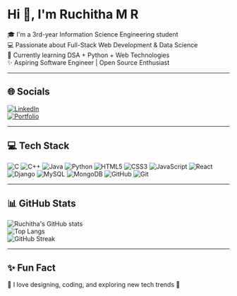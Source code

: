 # Hi 👋, I'm Ruchitha M R  

🎓 I'm a 3rd-year Information Science Engineering student  
💻 Passionate about Full-Stack Web Development & Data Science  
🌱 Currently learning DSA + Python + Web Technologies  
✨ Aspiring Software Engineer | Open Source Enthusiast  

---

## 🌐 Socials  
[![LinkedIn](https://img.shields.io/badge/LinkedIn-%230077B5.svg?logo=linkedin&logoColor=white)](https://linkedin.com/in/your-link-here)  
[![Portfolio](https://img.shields.io/badge/Portfolio-%23FF7139.svg?style=for-the-badge&logo=firefox&logoColor=white)](your-portfolio-link)

---

## 💻 Tech Stack  
![C](https://img.shields.io/badge/c-%2300599C.svg?style=for-the-badge&logo=c&logoColor=white)
![C++](https://img.shields.io/badge/c++-%2300599C.svg?style=for-the-badge&logo=c%2B%2B&logoColor=white)
![Java](https://img.shields.io/badge/java-%23ED8B00.svg?style=for-the-badge&logo=java&logoColor=white)
![Python](https://img.shields.io/badge/python-3670A0?style=for-the-badge&logo=python&logoColor=ffdd54)
![HTML5](https://img.shields.io/badge/html5-%23E34F26.svg?style=for-the-badge&logo=html5&logoColor=white)
![CSS3](https://img.shields.io/badge/css3-%231572B6.svg?style=for-the-badge&logo=css3&logoColor=white)
![JavaScript](https://img.shields.io/badge/javascript-%23323330.svg?style=for-the-badge&logo=javascript&logoColor=%23F7DF1E)
![React](https://img.shields.io/badge/react-%2320232a.svg?style=for-the-badge&logo=react&logoColor=%2361DAFB)
![Django](https://img.shields.io/badge/django-%23092E20.svg?style=for-the-badge&logo=django&logoColor=white)
![MySQL](https://img.shields.io/badge/mysql-%2300f.svg?style=for-the-badge&logo=mysql&logoColor=white)
![MongoDB](https://img.shields.io/badge/MongoDB-%234ea94b.svg?style=for-the-badge&logo=mongodb&logoColor=white)
![GitHub](https://img.shields.io/badge/github-%23121011.svg?style=for-the-badge&logo=github&logoColor=white)
![Git](https://img.shields.io/badge/git-%23F05033.svg?style=for-the-badge&logo=git&logoColor=white)

---

## 📊 GitHub Stats  
![Ruchitha's GitHub stats](https://github-readme-stats.vercel.app/api?username=ruchithaMR&show_icons=true&theme=radical)  
![Top Langs](https://github-readme-stats.vercel.app/api/top-langs/?username=ruchithaMR&layout=compact&theme=radical)  
![GitHub Streak](https://github-readme-streak-stats.herokuapp.com/?user=ruchithaMR&theme=radical)  

---

## ✨ Fun Fact  
🌸 I love designing, coding, and exploring new tech trends 🚀  
